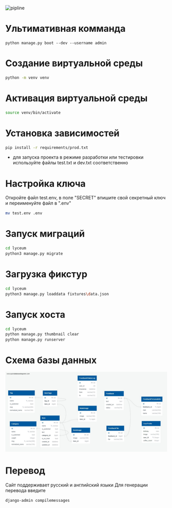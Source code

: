 ![pipline](https://gitlab.crja72.ru/django_2023/students/157809-gergyalt-course-967/badges/main/pipeline.svg)
# Ультимативная комманда
```shell
python manage.py boot --dev --username admin 
```

# Создание виртуальной среды
```sh
python -m venv venv
```

# Активация виртуальной среды
```sh
source venv/bin/activate
```

# Установка зависимостей
```sh
pip install -r requirements/prod.txt
```

- для запуска проекта в режиме разработки или тестировки используйте файлы test.txt и dev.txt соответственно 

# Настройка ключа
Откройте файл test.env, в поле "SECRET" впишите свой секретный ключ и переименуйте файл в ".env"
```sh
mv test.env .env
```

# Запуск миграций
```sh
cd lyceum
python3 manage.py migrate
```


# Загрузка фикстур
```sh
cd lyceum
python3 manage.py loaddata fixtures\data.json
```

# Запуск хоста
```sh
cd lyceum
python manage.py thumbnail clear
python manage.py runserver
```

# Схема базы данных
![](ER.jpg)

# Перевод
Сайт поддерживает русский и английский языки
Для генерации перевода введите
```sh
django-admin compilemessages
```